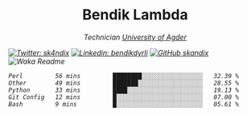 <h1 align="center"> Bendik Lambda </h1>
<p align="center"><em>Technician <a href="http://www.uia.no">University of Agder</a></p>



[![Twitter: sk4ndix](https://img.shields.io/twitter/follow/sk4ndix?style=social)](https://twitter.com/sk4ndix)
[![Linkedin: bendikdyrli](https://img.shields.io/badge/-bendikdyrli-blue?style=flat-square&logo=Linkedin&logoColor=white&link=https://www.linkedin.com/in/bendikdyrli/)](https://www.linkedin.com/in/bendikdyrli/)
[![GitHub skandix](https://img.shields.io/github/followers/skandix?label=follow&style=social)](https://github.com/skandix)
![Waka Readme](https://github.com/skandix/skandix/workflows/Waka%20Readme/badge.svg)


<!--START_SECTION:waka-->
```text
Perl         56 mins         ████████░░░░░░░░░░░░░░░░░   32.39 % 
Other        49 mins         ███████░░░░░░░░░░░░░░░░░░   28.55 % 
Python       33 mins         ████░░░░░░░░░░░░░░░░░░░░░   19.13 % 
Git Config   12 mins         █░░░░░░░░░░░░░░░░░░░░░░░░   07.00 % 
Bash         9 mins          █░░░░░░░░░░░░░░░░░░░░░░░░   05.61 %
```
<!--END_SECTION:waka-->
